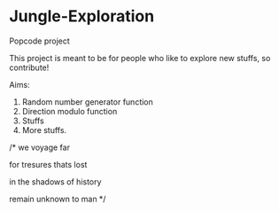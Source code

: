 # Jungle-Exploration
Popcode project

This project is meant to be for people who like to explore new stuffs, so contribute!

Aims:
1. Random number generator function
2. Direction modulo function
3. Stuffs
4. More stuffs.

/*
we voyage far

for tresures thats lost 

in the shadows of history

remain unknown to man
*/



